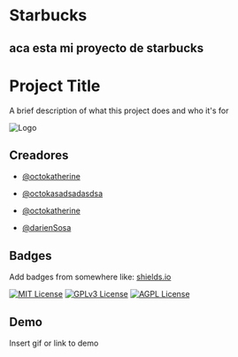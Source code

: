 # Starbucks

## aca esta mi proyecto de starbucks

# Project Title

A brief description of what this project does and who it's for

![Logo](https://dev-to-uploads.s3.amazonaws.com/uploads/articles/th5xamgrr6se0x5ro4g6.png)

## Creadores

- [@octokatherine](https://www.github.com/octokatherine)
- [@octokasadsadasdsa](https://www.github.com/octokatherine)
- [@octokatherine](https://www.github.com/octokatherine)

- [@darienSosa](https://www.github.com/octokatherine)

## Badges

Add badges from somewhere like: [shields.io](https://shields.io/)

[![MIT License](https://img.shields.io/badge/License-MIT-green.svg)](https://choosealicense.com/licenses/mit/)
[![GPLv3 License](https://img.shields.io/badge/License-GPL%20v3-yellow.svg)](https://opensource.org/licenses/)
[![AGPL License](https://img.shields.io/badge/license-AGPL-blue.svg)](http://www.gnu.org/licenses/agpl-3.0)

## Demo

Insert gif or link to demo
